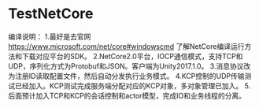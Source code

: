 # TestNetCore
编译说明：
1.最好是去官网  https://www.microsoft.com/net/core#windowscmd
  了解NetCore编译运行方法和下载对应平台的SDK。
2.NetCore2.0平台，IOCP通信模式，支持TCP和UDP，序列化方式为Protobuf和JSON。客户端为Unity2017.1.0。
3.消息协议改为注册ID读取配置文件，然后自动分发执行业务模式。
4.KCP控制的UDP传输测试已经加入。KCP测试完成服务端分配对应的KCP对象，多对象管理已加入。
5.后面预计加入TCP和KCP的会话控制和actor模型，完成IO和业务线程的分离。
